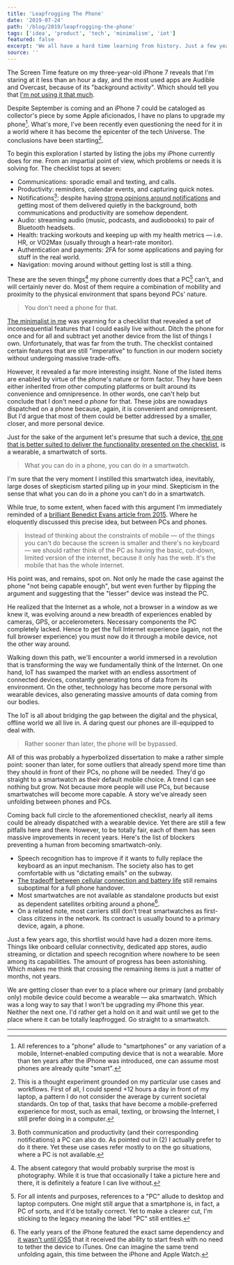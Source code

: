 ```yaml
---
title: 'Leapfrogging The Phone'
date: '2019-07-24'
path: '/blog/2019/leapfrogging-the-phone'
tags: ['idea', 'product', 'tech', 'minimalism', 'iot']
featured: false
excerpt: 'We all have a hard time learning from history. Just a few years ago, a phone was considered not capable enough to ever replace a PC. Time has proven all of us wrong. Smartwatches are already walking down the exact same path. Yet we seem to have forgotten.'
source: ''
---
```


The Screen Time feature on my three-year-old iPhone 7 reveals that I'm staring at it less than an hour a day, and the most used apps are Audible and Overcast, because of its "background activity". Which should tell you that [I'm not using it that much](/blog/2018/idle-time).

Despite September is coming and an iPhone 7 could be cataloged as collector's piece by some Apple aficionados, I have no plans to upgrade my phone[^1]. What's more, I've been recently even questioning the need for it in a world where it has become the epicenter of the tech Universe. The conclusions have been startling[^2].

To begin this exploration I started by listing the jobs my iPhone currently does for me. From an impartial point of view, which problems or needs it is solving for. The checklist tops at seven:

- Communications: sporadic email and texting, and calls.
- Productivity: reminders, calendar events, and capturing quick notes.
- Notifications[^3]: despite having [strong opinions around notifications](/blog/2019/attention-deprived) and getting most of them delivered quietly in the background, both communications and productivity are somehow dependent.
- Audio: streaming audio (music, podcasts, and audiobooks) to pair of Bluetooth headsets.
- Health: tracking workouts and keeping up with my health metrics — i.e. HR, or VO2Max (usually through a heart-rate monitor).
- Authentication and payments: 2FA for some applications and paying for stuff in the real world.
- Navigation: moving around without getting lost is still a thing.

These are the seven things[^4] my phone currently does that a PC[^5] can't, and will certainly never do. Most of them require a combination of mobility and proximity to the physical environment that spans beyond PCs' nature.

> You don't need a phone for that.

[The minimalist in me](/tags/minimalism) was yearning for a checklist that revealed a set of inconsequential features that I could easily live without. Ditch the phone for once and for all and subtract yet another device from the list of things I own. Unfortunately, that was far from the truth. The checklist contained certain features that are still "imperative" to function in our modern society without undergoing massive trade-offs.

However, it revealed a far more interesting insight. None of the listed items are enabled by virtue of the phone's nature or form factor. They have been either inherited from other computing platforms or built around its convenience and omnipresence. In other words, one can't help but conclude that I don't need _a phone_ for that. These jobs are nowadays dispatched on a phone because, again, it is convenient and omnipresent. But I'd argue that most of them could be better addressed by a smaller, closer, and more personal device.

Just for the sake of the argument let's presume that such a device, [the one that is better suited to deliver the functionality presented on the checklist](/blog/2014/the-ultimate-device), is a wearable, a smartwatch of sorts.

> What you can do in a phone, you can do in a smartwatch.

I'm sure that the very moment I instilled this smartwatch idea, inevitably, large doses of skepticism started piling up in your mind. Skepticism in the sense that what you can do in a phone you can't do in a smartwatch.

While true, to some extent, when faced with this argument I'm immediately reminded of a [brilliant Benedict Evans article from 2015](https://www.ben-evans.com/benedictevans/2015/5/14/mobile-first). Where he eloquently discussed this precise idea, but between PCs and phones.

> Instead of thinking about the constraints of mobile — of the things you can't do because the screen is smaller and there's no keyboard — we should rather think of the PC as having the basic, cut-down, limited version of the internet, because it only has the web. It's the mobile that has the whole internet.

His point was, and remains, spot on. Not only he made the case against the phone "not being capable enough", but went even further by flipping the argument and suggesting that the "lesser" device was instead the PC.

He realized that the Internet as a whole, not a browser in a window as we knew it, was evolving around a new breadth of experiences enabled by cameras, GPS, or accelerometers. Necessary components the PC completely lacked. Hence to get the full Internet experience (again, not the full browser experience) you must now do it through a mobile device, not the other way around.

Walking down this path, we'll encounter a world immersed in a revolution that is transforming the way we fundamentally think of the Internet. On one hand, IoT has swamped the market with an endless assortment of connected devices, constantly generating tons of data from its environment. On the other, technology has become more personal with wearable devices, also generating massive amounts of data coming from our bodies.

The IoT is all about bridging the gap between the digital and the physical, offline world we all live in. A daring quest our phones are ill-equipped to deal with.

> Rather sooner than later, the phone will be bypassed.

All of this was probably a hyperbolized dissertation to make a rather simple point: sooner than later, for some outliers that already spend more time than they should in front of their PCs, no phone will be needed. They'd go straight to a smartwatch as their default mobile choice. A trend I can see nothing but grow. Not because more people will use PCs, but because smartwatches will become more capable. A story we've already seen unfolding between phones and PCs.

Coming back full circle to the aforementioned checklist, nearly all items could be already dispatched with a wearable device. Yet there are still a few pitfalls here and there. However, to be totally fair, each of them has seen massive improvements in recent years. Here's the list of blockers preventing a human from becoming smartwatch-only.

- Speech recognition has to improve if it wants to fully replace the keyboard as an input mechanism. The society also has to get comfortable with us "dictating emails" on the subway.
- [The tradeoff between cellular connection and battery life](/blog/2016/detachment-apple-watch) still remains suboptimal for a full phone handover.
- Most smartwatches are not available as standalone products but exist as dependent satellites orbiting around a phone[^6].
- On a related note, most carriers still don't treat smartwatches as first-class citizens in the network. Its contract is usually bound to a primary device, again, a phone.

Just a few years ago, this shortlist would have had a dozen more items. Things like onboard cellular connectivity, dedicated app stores, audio streaming, or dictation and speech recognition where nowhere to be seen among its capabilities. The amount of progress has been astonishing. Which makes me think that crossing the remaining items is just a matter of months, not years.

We are getting closer than ever to a place where our primary (and probably only) mobile device could become a wearable — aka smartwatch. Which was a long way to say that I won't be upgrading my iPhone this year. Neither the next one. I'd rather get a hold on it and wait until we get to the place where it can be totally leapfrogged. Go straight to a smartwatch.

---

[^1]: All references to a "phone" allude to "smartphones" or any variation of a mobile, Internet-enabled computing device that is not a wearable. More than ten years after the iPhone was introduced, one can assume most phones are already quite "smart".
[^2]: This is a thought experiment grounded on my particular use cases and workflows. First of all, I could spend +12 hours a day in front of my laptop, a pattern I do not consider the average by current societal standards. On top of that, tasks that have become a mobile-preferred experience for most, such as email, texting, or browsing the Internet, I still prefer doing in a computer.
[^3]: Both communication and productivity (and their corresponding notifications) a PC can also do. As pointed out in (2) I actually prefer to do it there. Yet these use cases refer mostly to on the go situations, where a PC is not available.
[^4]: The absent category that would probably surprise the most is photography. While it is true that occasionally I take a picture here and there, it is definitely a feature I can live without.
[^5]: For all intents and purposes, references to a "PC" allude to desktop and laptop computers. One might still argue that a smartphone is, in fact, a PC of sorts, and it'd be totally correct. Yet to make a clearer cut, I'm sticking to the legacy meaning the label "PC" still entitles.
[^6]: The early years of the iPhone featured the exact same dependency and [it wasn't until iOS5](https://en.wikipedia.org/wiki/IOS_version_history#iOS_5) that it received the ability to start fresh with no need to tether the device to iTunes. One can imagine the same trend unfolding again, this time between the iPhone and Apple Watch.
